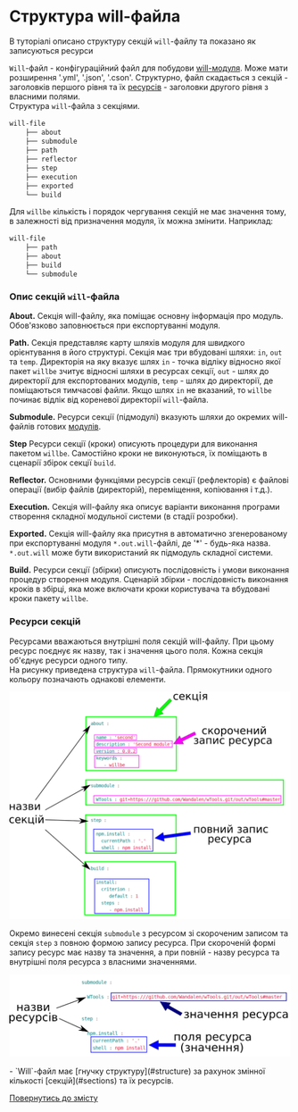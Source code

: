 # Структура will-файла

В туторіалі описано структуру секцій `will`-файлу та показано як записуються ресурси

<a name="structure"></a>

`Will`-файл - конфігураційний файл для побудови [will-модуля](Concepts.ukr.md#module). Може мати розширення '.yml', '.json', '.cson'. Структурно, файл скадається з секцій - заголовків першого рівня та їх [ресурсів](Concepts.ukr.md#resource) - заголовки другого рівня з власними полями.  
Структура `will`-файла з секціями.  

```
will-file
    ├── about
    ├── submodule
    ├── path
    ├── reflector
    ├── step
    ├── execution
    ├── exported
    └── build

```

Для `willbe` кількість і порядок чергування секцій не має значення тому, в залежності від призначення модуля, їх можна змінити. Наприклад:  

```
will-file
    ├── path
    ├── about
    ├── build
    └── submodule

```

### <a name="sections"></a> Опис секцій `will`-файла
<a name="about"></a> **About.** Секція will-файлу, яка поміщає основну інформація про модуль. Обов'язково заповнюється при експортуванні модуля.  

<a name="path"></a> **Path.** Секція представляє карту шляхів модуля для швидкого орієнтування в його структурі. Секція має три вбудовані шляхи: `in`, `out` та `temp`. Директорія на яку вказує шлях `in` - точка відліку відносно якої пакет `willbe` зчитує відносні шляхи в ресурсах секції, `out` - шлях до директорії для експортованих модулів, `temp` - шлях до директорії, де поміщаються тимчасові файли. Якщо шлях `in` не вказаний, то `willbe` починає відлік від кореневої директорії `will`-файла.   

<a name="submodule"></a> **Submodule.** Ресурси секції (підмодулі) вказують шляхи до окремих will-файлів готових [модулів](Concepts.ukr.md#submodule).  

<a name="step"></a> **Step** Ресурси секції (кроки) описують процедури для виконання пакетом `willbe`. Самостійно кроки не виконуються, їх поміщають в сценарії збірок секції `build`.    

<a name="reflector"></a> **Reflector.** Основними функціями ресурсів секції (рефлекторів) є файлові операції (вибір файлів (директорій), переміщення, копіювання і т.д.).   

<a name="execution"></a> **Execution.** Секція will-файлу яка описує варіанти виконання програми створення складної модульної системи (в стадії розробки).

<a name="exported"></a> **Exported.** Секція will-файлу яка присутня в автоматично згенерованому при експортуванні модуля `*.out.will`-файлі, де '\*' - будь-яка назва. `*.out.will` може бути використаний як підмодуль складної системи.  

<a name="build"></a> **Build.** Ресурси секції (збірки) описують послідовність і умови виконання процедур створення модуля. <a name="build-assembly-scenario"></a> Сценарій збірки - послідовність виконання кроків в збірці, яка може включати кроки користувача та вбудовані кроки пакету `willbe`.  

### <a name="resources"></a> Ресурси секцій  
<a name="resource"></a> Ресурсами вважаються внутрішні поля секцій will-файлу. При цьому ресурс поєднує як назву, так і значення цього поля. Кожна секція об'єднує ресурси одного типу.   
На рисунку приведена структура `will`-файла. Прямокутники одного кольору позначають однакові елементи.

![composition](./Images/composition.ukr.png)

Окремо винесені секція `submodule` з ресурсом зі скороченим записом та секція `step` з повною формою запису ресурса. При скороченій формі запису ресурс має назву та значення, а при повній - назву ресурса та внутрішні поля ресурса з власними значеннями.

![section.resources](./Images/section.resources.ukr.png)


<p></p>
- `Will`-файл має [гнучку структуру](#structure) за рахунок змінної кількості [секцій](#sections) та їх ресурсів.

[Повернутись до змісту](../README.md#tutorials)
